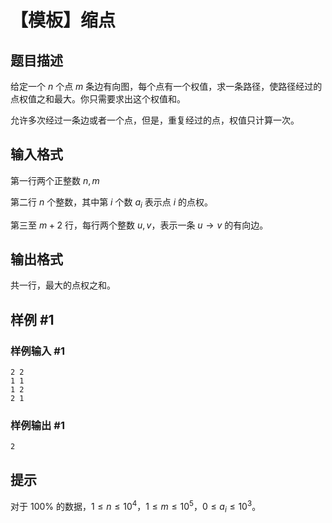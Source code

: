 # 【模板】缩点

## 题目描述

给定一个 $n$ 个点 $m$ 条边有向图，每个点有一个权值，求一条路径，使路径经过的点权值之和最大。你只需要求出这个权值和。

允许多次经过一条边或者一个点，但是，重复经过的点，权值只计算一次。


## 输入格式

第一行两个正整数 $n,m$

第二行 $n$ 个整数，其中第 $i$ 个数 $a_i$ 表示点 $i$ 的点权。

第三至 $m+2$ 行，每行两个整数 $u,v$，表示一条 $u\rightarrow v$ 的有向边。


## 输出格式

共一行，最大的点权之和。


## 样例 #1

### 样例输入 #1
```
2 2
1 1
1 2
2 1
```

### 样例输出 #1

```
2
```

## 提示

对于 $100\%$ 的数据，$1\le n \le 10^4$，$1\le m \le 10^5$，$0\le a_i\le 10^3$。

